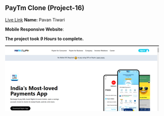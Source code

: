 

## PayTm Clone (Project-16)  
[Live Link]()
**Name:** Pavan  Tiwari

**Mobile Responsive Website**:

**The project took ***9 Hours*** to complete.** 


![image](./paytm%20Clone.png)